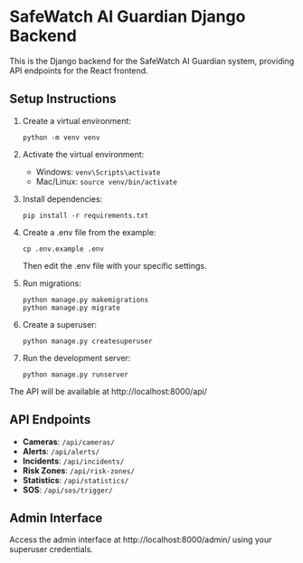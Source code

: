 
# SafeWatch AI Guardian Django Backend

This is the Django backend for the SafeWatch AI Guardian system, providing API endpoints for the React frontend.

## Setup Instructions

1. Create a virtual environment:
   ```
   python -m venv venv
   ```

2. Activate the virtual environment:
   - Windows: `venv\Scripts\activate`
   - Mac/Linux: `source venv/bin/activate`

3. Install dependencies:
   ```
   pip install -r requirements.txt
   ```

4. Create a .env file from the example:
   ```
   cp .env.example .env
   ```
   Then edit the .env file with your specific settings.

5. Run migrations:
   ```
   python manage.py makemigrations
   python manage.py migrate
   ```

6. Create a superuser:
   ```
   python manage.py createsuperuser
   ```

7. Run the development server:
   ```
   python manage.py runserver
   ```

The API will be available at http://localhost:8000/api/

## API Endpoints

- **Cameras**: `/api/cameras/`
- **Alerts**: `/api/alerts/`
- **Incidents**: `/api/incidents/`
- **Risk Zones**: `/api/risk-zones/`
- **Statistics**: `/api/statistics/`
- **SOS**: `/api/sos/trigger/`

## Admin Interface

Access the admin interface at http://localhost:8000/admin/ using your superuser credentials.
